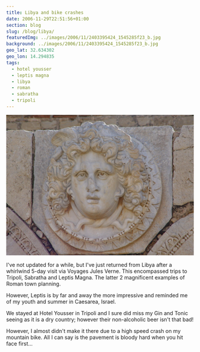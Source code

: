 ```yaml
---
title: Libya and bike crashes
date: 2006-11-29T22:51:56+01:00
section: blog
slug: /blog/libya/
featuredImg: ../images/2006/11/2403395424_1545285f23_b.jpg
background: ../images/2006/11/2403395424_1545285f23_b.jpg
geo_lat: 32.634302
geo_lon: 14.294835
tags:
  - hotel yousser
  - leptis magna
  - libya
  - roman
  - sabratha
  - tripoli
---
```


![A gorgon](../images/2006/11/2403395424_1545285f23_b.jpg)

I've not updated for a while, but I've just returned from Libya after a whirlwind 5-day visit via Voyages Jules Verne. 
This encompassed trips to Tripoli, Sabratha and Leptis Magna. The latter 2 magnificent examples of Roman town planning. 

However, Leptis is by far and away the more impressive and reminded me of my youth and summer in Caesarea, Israel.

We stayed at Hotel Yousser in Tripoli and I sure did miss my Gin and Tonic seeing as it is a dry country; however their 
non-alcoholic beer isn't that bad!

However, I almost didn't make it there due to a high speed crash on my mountain
bike. All I can say is the pavement is bloody hard when you hit face
first...
